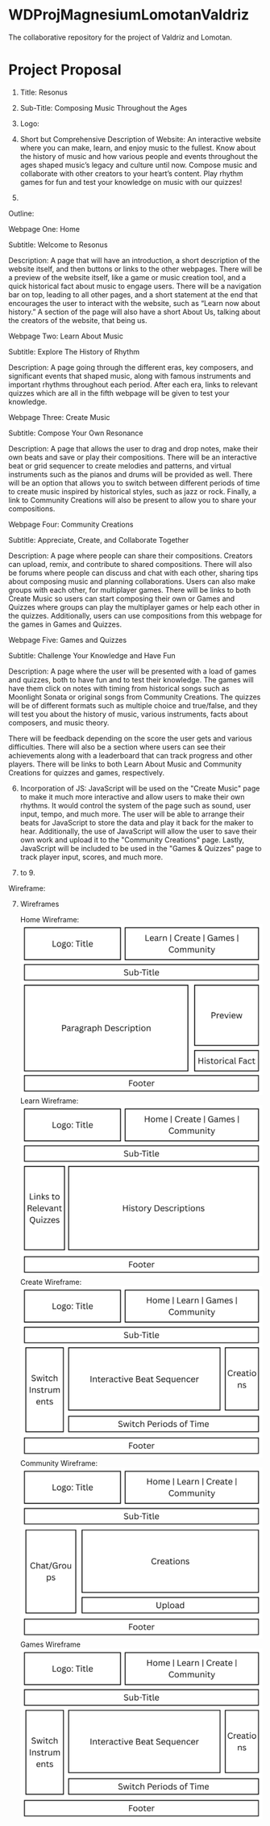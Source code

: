 # WDProjMagnesiumLomotanValdriz
The collaborative repository for the project of Valdriz and Lomotan.

# Project Proposal

1. Title: Resonus

2. Sub-Title: Composing Music Throughout the Ages 

3. Logo: 

4. Short but Comprehensive Description of Website: An interactive website where you can make, learn, and enjoy music to the fullest. Know about the history of music and how various people and events throughout the ages shaped music’s legacy and culture until now. Compose music and collaborate with other creators to your heart’s content. Play rhythm games for fun and test your knowledge on music with our quizzes!

5. 

Outline: 

Webpage One: Home

Subtitle: Welcome to Resonus

Description: A page that will have an introduction, a short description of the website itself, and then buttons or links to the other webpages. There will be a preview of the website itself, like a game or music creation tool, and a quick historical fact about music to engage users. There will be a navigation bar on top, leading to all other pages, and a short statement at the end that encourages the user to interact with the website, such as “Learn now about history.” A section of the page will also have a short About Us, talking about the creators of the website, that being us.

Webpage Two: Learn About Music

Subtitle: Explore The History of Rhythm

Description: A page going through the different eras, key composers, and significant events that shaped music, along with famous instruments and important rhythms throughout each period. After each era, links to relevant quizzes which are all in the fifth webpage will be given to test your knowledge.

Webpage Three: Create Music 

Subtitle: Compose Your Own Resonance

Description: A page that allows the user to drag and drop notes, make their own beats and save or play their compositions. There will be an interactive beat or grid sequencer to create melodies and patterns, and virtual instruments such as the pianos and drums will be provided as well. There will be an option that allows you to switch between different periods of time to create music inspired by historical styles, such as jazz or rock. Finally, a link to Community Creations will also be present to allow you to share your compositions.

Webpage Four: Community Creations

Subtitle: Appreciate, Create, and Collaborate Together 

Description: A page where people can share their compositions. Creators can upload, remix, and contribute to shared compositions. There will also be forums where people can discuss and chat with each other, sharing tips about composing music and planning collaborations. Users can also make groups with each other, for multiplayer games. There will be links to both Create Music so users can start composing their own or Games and Quizzes where groups can play the multiplayer games or help each other in the quizzes. Additionally, users can use compositions from this webpage for the games in Games and Quizzes.

Webpage Five: Games and Quizzes

Subtitle: Challenge Your Knowledge and Have Fun

Description: A page where the user will be presented with a load of games and quizzes, both to have fun and to test their knowledge. The games will have them click on notes with timing from historical songs such as Moonlight Sonata or original songs from Community Creations. The quizzes will be of different formats such as multiple choice and true/false, and they will test you  about the history of music, various instruments, facts about composers, and music theory. 

There will be feedback depending on the score the user gets and various difficulties. There will also be a section where users can see their achievements along with a leaderboard that can track progress and other players. There will be links to both Learn About Music and Community Creations for quizzes and games, respectively.

6. Incorporation of JS: JavaScript will be used on the "Create Music" page to make it much more interactive and allow users to make their own rhythms. It would control the system of the page such as sound, user input, tempo, and much more. The user will be able to arrange their beats for JavaScript to store the data and play it back for the maker to hear. Additionally, the use of JavaScript will allow the user to save their own work and upload it to the "Community Creations" page. Lastly, JavaScript will be included to be used in the "Games & Quizzes" page to track player input, scores, and much more.

7. to 9. 

Wireframe: 


7. Wireframes

    Home Wireframe:![alt text](assets/HomeWireframe.png)
    Learn Wireframe:![alt text](assets/LearnWireframe.png)
    Create Wireframe:![alt text](assets/CreateWireframe.png)
    Community Wireframe:![alt text](assets/CommunityWireframe.png)
    Games Wireframe![alt text](assets/GamesWireframe.png)